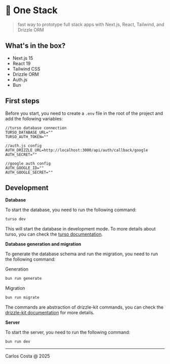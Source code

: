 # 🍎 One Stack

>fast way to prototype full stack apps with Next.js, React, Tailwind, and Drizzle ORM

## What's in the box?

- Next.js 15
- React 19
- Tailwind CSS
- Drizzle ORM
- Auth.js
- Bun

## First steps

Before you start, you need to create a `.env` file in the root of the project and add the following variables:

```
//turso database connection
TURSO_DATABASE_URL=""
TURSO_AUTH_TOKEN=""

//auth.js config
AUTH_DRIZZLE_URL=http://localhost:3000/api/auth/callback/google
AUTH_SECRET=""

//google auth config
AUTH_GOOGLE_ID=""
AUTH_GOOGLE_SECRET=""
```

## Development

**Database**

To start the database, you need to run the following command:

```bash
turso dev
```

This will start the database in development mode. To more details about turso, you can check the [turso documentation](https://docs.turso.tech/introduction).


**Database generation and migration**

To generate the database schema and run the migration, you need to run the following command:

Generation
```bash
bun run generate
```

Migration
```bash
bun run migrate
```

The commands are abstraction of drizzle-kit commands, you can check the [drizzle-kit documentation](https://orm.drizzle.team/docs/kit-overview) for more details.

**Server**

To start the server, you need to run the following command:

```bash
bun run dev
```

---

Carlos Costa @ 2025
